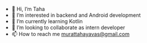 - 👋 Hi, I’m Taha
- 👀 I’m interested in backend and Android development
- 🌱 I’m currently learning Kotlin
- 💞️ I’m looking to collaborate as intern developer
- 📫 How to reach me murattahayavas@gmail.com

<!---
murattahayavas/murattahayavas is a ✨ special ✨ repository because its `README.md` (this file) appears on your GitHub profile.
You can click the Preview link to take a look at your changes.
--->
